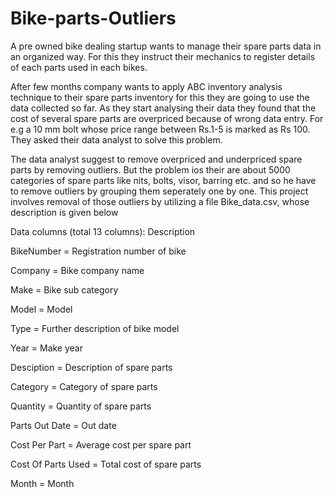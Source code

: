 # Bike-parts-Outliers
 A pre owned bike dealing startup wants to manage their spare parts data in an organized way. For this they instruct their mechanics to register details of each parts used in each bikes. 
 
After few months company wants to apply ABC inventory analysis technique to their spare parts inventory for this they are going to use the data collected so far. As they start analysing their data they found that the cost of several spare parts are overpriced because of wrong data entry. For e.g a 10 mm bolt whose price range between Rs.1-5 is marked as Rs 100. They asked their data analyst to solve this problem.

The data analyst suggest to remove overpriced and underpriced spare parts by removing outliers. But the problem ios their are about 5000 categories of spare parts like nits, bolts, visor, barring etc. and so he have to remove outliers by grouping them seperately one by one.  This project involves removal of those outliers by utilizing a file Bike_data.csv, whose description is given below 

Data columns (total 13 columns): Description 

BikeNumber =           Registration number of bike 

Company =              Bike company name 

Make  =                Bike sub category 

Model =                Model 

Type  =                Further description of bike model 

Year =                 Make year 

Desciption =           Description of spare parts 

Category =              Category of spare parts

Quantity =             Quantity of spare parts 

Parts Out Date =       Out date

Cost Per Part =        Average cost per spare part

Cost Of Parts Used =   Total cost of spare parts 

Month =                Month 
